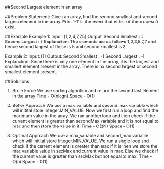 ##Second Largest element in an array

##Problem Statement: Given an array, find the second smallest and second largest element in the array. Print ‘-1’ in the event that either of them doesn’t exist.

##Example
Example 1:
Input: [1,2,4,7,7,5]
Output: Second Smallest : 2
Second Largest : 5
Explanation: The elements are as follows 1,2,3,5,7,7 and hence second largest of these is 5 and second smallest is 2

Example 2:
Input: [1]
Output: Second Smallest : -1
Second Largest : -1
Explanation: Since there is only one element in the array, it is the largest and smallest element present in the array. There is no second largest or second smallest element present.

##Solutions

1. Brute Force
   We use sorting algorithm and return the second last element in the array
   Time - O(nlogn)
   Space - O(1)

2. Better Approach
   We use a max_variable and second_max variable which will initital store Integer.MIN_VALUE. Now we first run a loop and find the maximum value in the array. We run another loop and then check if the current element is greater than secondMax variable and it is not equal to max and then store the value in it.
   Time - O(2N)
   Space - O(1)

3. Optimal Approach
   We use a max_variable and second_max variable which will initital store Integer.MIN_VALUE. We run a single loop and check if the current element is greater than max if it is then we store the max variable value in secMax and current value in max. Else we check if the current value is greater than secMax but not equal to max.
   Time - O(n)
   Space - O(1)
